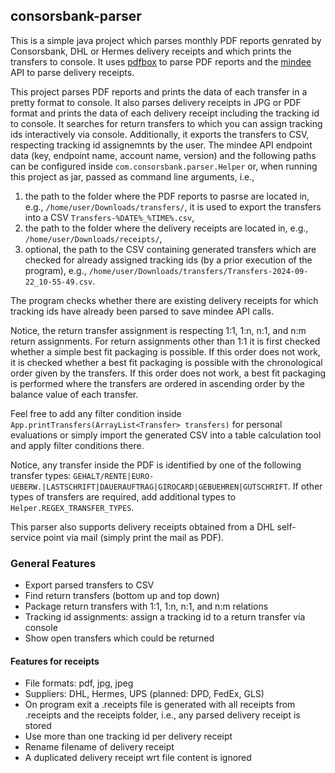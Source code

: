 ## consorsbank-parser

This is a simple java project which parses monthly PDF reports genrated by Consorsbank, DHL or Hermes delivery receipts and which prints the transfers to console. It uses [pdfbox](https://pdfbox.apache.org/3.0/commandline.html) to parse PDF reports and the [mindee](https://platform.mindee.com) API to parse delivery receipts.

This project parses PDF reports and prints the data of each transfer in a pretty format to console. It also parses delivery receipts in JPG or PDF format and prints the data of each delivery receipt including the tracking id to console. It searches for return transfers to which you can assign tracking ids interactively via console. Additionally, it exports the transfers to CSV, respecting tracking id assignemnts by the user. The mindee API endpoint data (key, endpoint name, account name, version) and the following paths can be configured inside `com.consorsbank.parser.Helper` or, when running this project as jar, passed as command line arguments, i.e., 
1. the path to the folder where the PDF reports to pasrse are located in, e.g., `/home/user/Downloads/transfers/`, it is used to export the transfers into a CSV `Transfers-%DATE%_%TIME%.csv`,
2. the path to the folder where the delivery receipts are located in, e.g., `/home/user/Downloads/receipts/`,
3. optional, the path to the CSV containing generated transfers which are checked for already assigned tracking ids (by a prior execution of the program), e.g., `/home/user/Downloads/transfers/Transfers-2024-09-22_10-55-49.csv`.

The program checks whether there are existing delivery receipts for which tracking ids have already been parsed to save mindee API calls.

Notice, the return transfer assignment is respecting 1:1, 1:n, n:1, and n:m return assignments. For return assignments other than 1:1 it is first checked whether a simple best fit packaging is possible. If this order does not work, it is checked whether a best fit packaging is possible with the chronological order given by the transfers. If this order does not work, a best fit packaging is performed where the transfers are ordered in ascending order by the balance value of each transfer.

Feel free to add any filter condition inside `App.printTransfers(ArrayList<Transfer> transfers)` for personal evaluations or simply import the generated CSV into a table calculation tool and apply filter conditions there.

Notice, any transfer inside the PDF is identified by one of the following transfer types: `GEHALT/RENTE|EURO-UEBERW.|LASTSCHRIFT|DAUERAUFTRAG|GIROCARD|GEBUEHREN|GUTSCHRIFT`. If other types of transfers are required, add additional types to `Helper.REGEX_TRANSFER_TYPES`.

This parser also supports delivery receipts obtained from a DHL self-service point via mail (simply print the mail as PDF).

### General Features
- Export parsed transfers to CSV
- Find return transfers (bottom up and top down)
- Package return transfers with 1:1, 1:n, n:1, and n:m relations
- Tracking id assignments: assign a tracking id to a return transfer via console
- Show open transfers which could be returned
#### Features for receipts
- File formats: pdf, jpg, jpeg
- Suppliers: DHL, Hermes, UPS (planned: DPD, FedEx, GLS)
- On program exit a .receipts file is generated with all receipts from .receipts and the receipts folder, i.e., any parsed delivery receipt is stored
- Use more than one tracking id per delivery receipt
- Rename filename of delivery receipt
- A duplicated delivery receipt wrt file content is ignored